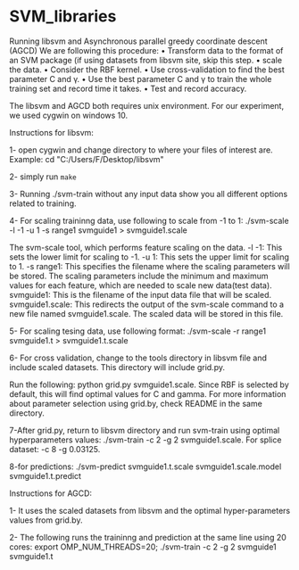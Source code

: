 # SVM_libraries
Running libsvm and Asynchronous parallel greedy coordinate descent (AGCD) 
We are following this procedure:
• Transform data to the format of an SVM package (if using datasets from libsvm site, skip this step.
• scale the data.
• Consider the RBF kernel.
• Use cross-validation to find the best parameter C and γ.
• Use the best parameter C and γ to train the whole training set and record time it takes.
• Test and record accuracy.

The libsvm and AGCD both requires unix environment. For our experiment, we used cygwin on windows 10.

Instructions for libsvm:

1-	open cygwin and change directory to where your files of interest are.  Example: cd "C:/Users/F/Desktop/libsvm"

2-	simply run `make` 

3-	Running ./svm-train without any input data show you all different options related to training.

4-  For scaling traininng data, use following to scale from -1 to 1: ./svm-scale -l -1 -u 1 -s range1 svmguide1 > svmguide1.scale

The svm-scale tool, which performs feature scaling on the data. -l -1: This sets the lower limit for scaling to -1. -u 1: This sets the upper limit for scaling to 1. -s range1: This specifies the filename where the scaling parameters will be stored. The scaling parameters include the minimum and maximum values for each feature, which are needed to scale new data(test data). svmguide1: This is the filename of the input data file that will be scaled. svmguide1.scale: This redirects the output of the svm-scale command to a new file named svmguide1.scale. The scaled data will be stored in this file.

5-  For scaling tesing data, use following format: ./svm-scale -r range1 svmguide1.t > svmguide1.t.scale

6- For cross validation, change to the tools directory in libsvm file and include scaled datasets. This directory will include grid.py.

Run the following: python grid.py svmguide1.scale. Since RBF is selected by default, this will find optimal values for C and gamma. For more information about parameter selection using grid.by, check README in the same directory.

7-After grid.py, return to libsvm directory and run svm-train using optimal hyperparameters values: ./svm-train -c 2 -g 2 svmguide1.scale. For splice dataset: -c 8 -g 0.03125.

8-for predictions: ./svm-predict svmguide1.t.scale svmguide1.scale.model svmguide1.t.predict

Instructions for AGCD:

1- It uses the scaled datasets from libsvm and the optimal hyper-parameters values from grid.by.

2- The following runs the traininng and prediction at the same line using 20 cores: 
export OMP_NUM_THREADS=20; ./svm-train -c 2 -g 2 svmguide1 svmguide1.t



